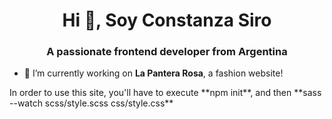 <h1 align="center">Hi 👋, Soy Constanza Siro</h1>
<h3 align="center">A passionate frontend developer from Argentina</h3>

- 🔭 I’m currently working on **La Pantera Rosa**, a fashion website!

<p> In order to use this site, you'll have to execute **npm init**, and then **sass --watch scss/style.scss css/style.css** </p>


